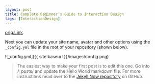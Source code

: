 ```yaml
---
layout: post
title: Complete Beginner's Guide to Interaction Design
tags: [InteractionDesign]
---
```


[orig.Link](http://www.uisdc.com/head-first-interaction-design)

<!--more-->

Next you can update your site name, avatar and other options using the `_config.yml` file in the root of your repository (shown below).

![_config.yml]({{ site.baseurl }}/images/config.png)

> The easiest way to make your first post is to edit this one. Go into /_posts/ and update the Hello World markdown file. For more instructions head over to the [Jekyll Now repository](https://github.com/barryclark/jekyll-now) on GitHub.
